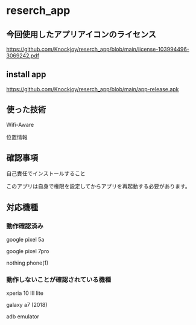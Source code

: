 # reserch_app
## 今回使用したアプリアイコンのライセンス
https://github.com/Knockjoy/reserch_app/blob/main/license-103994496-3069242.pdf
## install app
https://github.com/Knockjoy/reserch_app/blob/main/app-release.apk
## 使った技術
Wifi-Aware

位置情報

## 確認事項
自己責任でインストールすること

このアプリは自身で権限を設定してからアプリを再起動する必要があります。

## 対応機種
### 動作確認済み

google pixel 5a

google pixel 7pro

nothing phone(1)

### 動作しないことが確認されている機種

xperia 10 Ⅲ lite

galaxy a7 (2018)

adb emulator
 